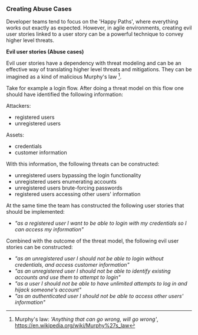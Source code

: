 ### Creating Abuse Cases

Developer teams tend to focus on the 'Happy Paths', where everything works out exactly as expected. However, in agile environments, creating evil user stories linked to a user story can be a powerful technique to convey higher level threats.

**Evil user stories (Abuse cases)**

Evil user stories have a dependency with threat modeling and can be an effective way of translating higher level threats and mitigations. They can be imagined as a kind of malicious Murphy's law [^Murphy-law].

Take for example a login flow. After doing a threat model on this flow one should have identified the following information:

Attackers:
  * registered users
  * unregistered users

Assets:
  * credentials
  * customer information

With this information, the following threats can be constructed:

  * unregistered users bypassing the login functionality
  * unregistered users enumerating accounts
  * unregistered users brute-forcing passwords
  * registered users accessing other users' information

At the same time the team has constructed the following user stories that should be implemented:
  * _"as a registered user I want to be able to login with my credentials so I can access my information"_

Combined with the outcome of the threat model, the following evil user stories can be constructed:
  * _"as an unregistered user I should not be able to login without credentials, and access customer information"_
  * _"as an unregistered user I should not be able to identify existing accounts and use them to attempt to login"_
  * _"as a user I should not be able to have unlimited attempts to log in and hijack someone's account"_
  * _"as an authenticated user I should not be able to access other users' information"_

[^Murphy-law]: Murphy's law: _'Anything that can go wrong, will go wrong'_,  https://en.wikipedia.org/wiki/Murphy%27s_law
